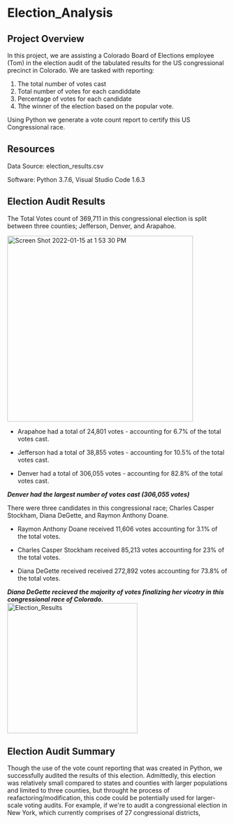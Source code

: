 # Election_Analysis

## Project Overview
In this project, we are assisting a Colorado Board of Elections employee (Tom) in the election audit of the tabulated results for the US congressional precinct in Colorado. We are tasked with reporting: 
1. The total number of votes cast 
2. Total number of votes for each candiddate 
3. Percentage of votes for each candidate
4. Tthe winner of the election based on the popular vote.

Using Python we generate a vote count report to certify this US Congressional race.

## Resources
Data Source: election_results.csv

Software: Python 3.7.6, Visual Studio Code 1.6.3

## Election Audit Results

The Total Votes count of 369,711 in this congressional election is split between three counties; Jefferson, Denver, and Arapahoe.

<img width="425" alt="Screen Shot 2022-01-15 at 1 53 30 PM" src="https://user-images.githubusercontent.com/95504135/149634875-e87ba367-db33-4b08-a61e-72d6c68a50de.png">

* Arapahoe had a total of 24,801 votes - accounting for 6.7% of the total votes cast.
  
* Jefferson had a total of 38,855 votes - accounting for 10.5% of the total votes cast.
  
* Denver had a total of 306,055 votes - accounting for 82.8% of the total votes cast.
 
***Denver had the largest number of votes cast (306,055 votes)***
  
There were three candidates in this congressional race; Charles Casper Stockham, Diana DeGette, and Raymon Anthony Doane.

* Raymon Anthony Doane received 11,606 votes accounting for 3.1% of the total votes.

* Charles Casper Stockham received 85,213 votes accounting for 23% of the total votes.

* Diana DeGette received received 272,892 votes accounting for 73.8% of the total votes.


***Diana DeGette recieved the majority of votes finalizing her vicotry in this congressional race of Colorado.***
<img width="298" alt="Election_Results" src="https://user-images.githubusercontent.com/95504135/149633395-a449ca45-8408-4ac1-8099-151949b35608.png">
  
## Election Audit Summary
Though the use of the vote count reporting that was created in Python, we successfully audited the results of this election. 
Admittedly, this election was relatively small compared to states and counties with larger populations and limited to three counties, but throught he process of reafactoring/modification, this code could be potentially used for larger-scale voting audits. 
For example, if we're to audit a congressional election in New York, which currently comprises of 27 congressional districts,
